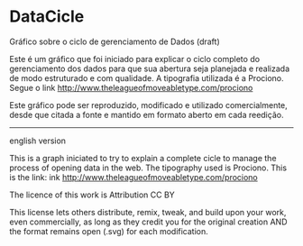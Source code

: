 DataCicle
=========

Gráfico sobre o ciclo de gerenciamento de Dados (draft)


Este é um gráfico que foi iniciado para explicar o ciclo completo do 
gerenciamento dos dados para que sua abertura seja planejada e 
realizada de modo estruturado e com qualidade. 
A tipografia utilizada é a Prociono. Segue o link http://www.theleagueofmoveabletype.com/prociono

Este gráfico pode ser reproduzido, modificado e utilizado comercialmente, 
desde que citada a fonte e mantido em formato aberto em cada reedição. 

____

english version

This is a graph iniciated to try to explain a complete cicle to manage
the process of opening data in the web.
The tipography used is Prociono. This is the link: 
ink http://www.theleagueofmoveabletype.com/prociono

The licence of this work is Attribution CC BY

This license lets others distribute, remix, tweak, 
and build upon your work, even commercially, as long 
as they credit you for the original creation AND the format 
remains open (.svg) for each modification. 
